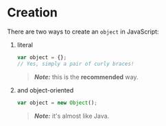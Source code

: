 # Creation

There are two ways to create an `object` in JavaScript:

1. literal

   ```javascript
   var object = {};
   // Yes, simply a pair of curly braces!
   ```

   > _**Note:**_ this is the **recommended** way.

2. and object-oriented

   ```javascript
   var object = new Object();
   ```

   > _**Note:**_ it's almost like Java.

